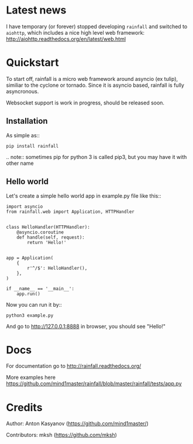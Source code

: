Latest news
====================================
I have temporary (or forever) stopped developing `rainfall` and switched to `aiohttp`, which includes a nice high level web framework:
http://aiohttp.readthedocs.org/en/latest/web.html


Quickstart
====================================

To start off, rainfall is a micro web framework around asyncio (ex tulip), similiar to the cyclone or tornado. Since it is asyncio based, rainfall is fully asyncronous.

Websocket support is work in progress, should be released soon.

Installation
------------------------------------

As simple as::

    pip install rainfall

.. note::
    sometimes pip for python 3 is called pip3, but you may have it with other name


Hello world
------------------------------------

Let's create a simple hello world app in example.py file like this::

    import asyncio
    from rainfall.web import Application, HTTPHandler


    class HelloHandler(HTTPHandler):
        @asyncio.coroutine
        def handle(self, request):
            return 'Hello!'


    app = Application(
        {
            r'^/$': HelloHandler(),
        },
    )

    if __name__ == '__main__':
        app.run()

Now you can run it by::

    python3 example.py

And go to http://127.0.0.1:8888 in browser, you should see "Hello!"

Docs
======================================

For documentation go to http://rainfall.readthedocs.org/

More examples here https://github.com/mind1master/rainfall/blob/master/rainfall/tests/app.py


Credits
=======================================
Author: Anton Kasyanov (https://github.com/mind1master/)

Contributors: mksh (https://github.com/mksh)
